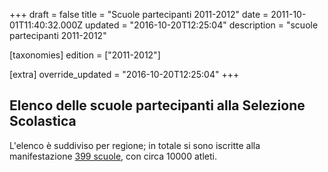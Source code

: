 +++
draft = false
title = "Scuole partecipanti 2011-2012"
date = 2011-10-01T11:40:32.000Z
updated = "2016-10-20T12:25:04"
description = "scuole partecipanti 2011-2012"

[taxonomies]
edition = ["2011-2012"]

[extra]
override_updated = "2016-10-20T12:25:04"
+++
## Elenco delle scuole partecipanti alla Selezione Scolastica

L'elenco è suddiviso per regione; in totale si sono iscritte alla manifestazione [399 scuole](/oldsite/127/scuole%20partecipanti_399.xls), con circa 10000 atleti.
